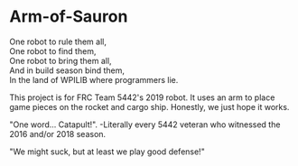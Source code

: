 # Arm-of-Sauron

One robot to rule them all,  
One robot to find them,  
One robot to bring them all,  
And in build season bind them,  
In the land of WPILIB where programmers lie.

This project is for FRC Team 5442's 2019 robot. 
It uses an arm to place game pieces on the rocket and cargo ship. 
Honestly, we just hope it works.

"One word... Catapult!". -Literally every 5442 veteran who witnessed the 2016 and/or 2018 season.

"We might suck, but at least we play good defense!"
